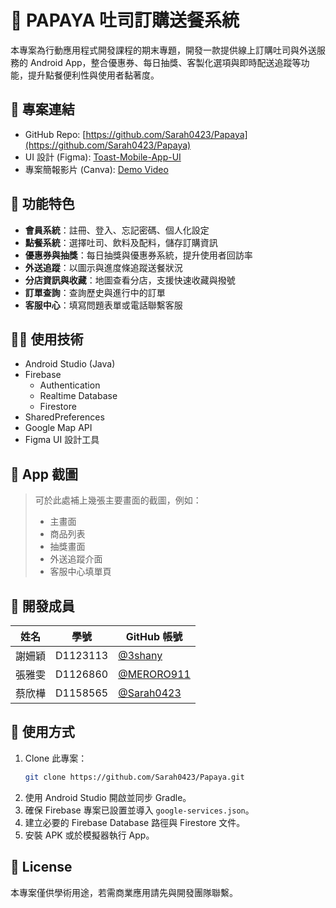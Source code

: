 
# 🥪 PAPAYA 吐司訂購送餐系統

本專案為行動應用程式開發課程的期末專題，開發一款提供線上訂購吐司與外送服務的 Android App，整合優惠券、每日抽獎、客製化選項與即時配送追蹤等功能，提升點餐便利性與使用者黏著度。

## 🔗 專案連結
- GitHub Repo: [https://github.com/Sarah0423/Papaya](https://github.com/Sarah0423/Papaya)
- UI 設計 (Figma): [Toast-Mobile-App-UI](https://www.figma.com/design/Pu928KvS4LTnZ4XTctGivE/Toast-Mobile-App-UI-Animation--Community-?node-id=25-448&t=2AzTi8028mpmC7HN-1)
- 專案簡報影片 (Canva): [Demo Video](https://www.canva.com/design/DAGplXwXT7U/43DbDhg91amJ1r5vfKBWtw/view?utm_content=DAGplXwXT7U&utm_campaign=designshare&utm_medium=link2&utm_source=uniquelinks)

## 🚀 功能特色

- **會員系統**：註冊、登入、忘記密碼、個人化設定
- **點餐系統**：選擇吐司、飲料及配料，儲存訂購資訊
- **優惠券與抽獎**：每日抽獎與優惠券系統，提升使用者回訪率
- **外送追蹤**：以圖示與進度條追蹤送餐狀況
- **分店資訊與收藏**：地圖查看分店，支援快速收藏與撥號
- **訂單查詢**：查詢歷史與進行中的訂單
- **客服中心**：填寫問題表單或電話聯繫客服

## 🧑‍💻 使用技術

- Android Studio (Java)
- Firebase
  - Authentication
  - Realtime Database
  - Firestore
- SharedPreferences
- Google Map API
- Figma UI 設計工具

## 📱 App 截圖

> 可於此處補上幾張主要畫面的截圖，例如：
> - 主畫面
> - 商品列表
> - 抽獎畫面
> - 外送追蹤介面
> - 客服中心填單頁

## 👥 開發成員

| 姓名 | 學號 | GitHub 帳號 |
|------|------|----------------|
| 謝姍穎 | D1123113 | [@3shany](https://github.com/3shany) |
| 張雅雯 | D1126860 | [@MERORO911](https://github.com/MERORO911) |
| 蔡欣樺 | D1158565 | [@Sarah0423](https://github.com/Sarah0423) |

## 📌 使用方式

1. Clone 此專案：
   ```bash
   git clone https://github.com/Sarah0423/Papaya.git
   ```
2. 使用 Android Studio 開啟並同步 Gradle。
3. 確保 Firebase 專案已設置並導入 `google-services.json`。
4. 建立必要的 Firebase Database 路徑與 Firestore 文件。
5. 安裝 APK 或於模擬器執行 App。

## 📄 License

本專案僅供學術用途，若需商業應用請先與開發團隊聯繫。
